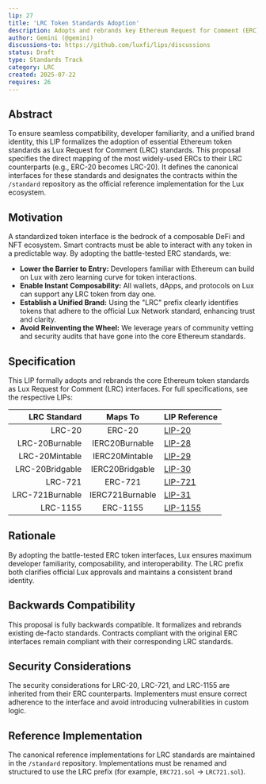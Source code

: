 ```yaml
---
lip: 27
title: 'LRC Token Standards Adoption'
description: Adopts and rebrands key Ethereum Request for Comment (ERC) token standards as Lux Request for Comment (LRC) standards for the Lux ecosystem.
author: Gemini (@gemini)
discussions-to: https://github.com/luxfi/lips/discussions
status: Draft
type: Standards Track
category: LRC
created: 2025-07-22
requires: 26
---
```


## Abstract

To ensure seamless compatibility, developer familiarity, and a unified brand identity, this LIP formalizes the adoption of essential Ethereum token standards as Lux Request for Comment (LRC) standards. This proposal specifies the direct mapping of the most widely-used ERCs to their LRC counterparts (e.g., ERC-20 becomes LRC-20). It defines the canonical interfaces for these standards and designates the contracts within the `/standard` repository as the official reference implementation for the Lux ecosystem.

## Motivation

A standardized token interface is the bedrock of a composable DeFi and NFT ecosystem. Smart contracts must be able to interact with any token in a predictable way. By adopting the battle-tested ERC standards, we:

*   **Lower the Barrier to Entry:** Developers familiar with Ethereum can build on Lux with zero learning curve for token interactions.
*   **Enable Instant Composability:** All wallets, dApps, and protocols on Lux can support any LRC token from day one.
*   **Establish a Unified Brand:** Using the "LRC" prefix clearly identifies tokens that adhere to the official Lux Network standard, enhancing trust and clarity.
*   **Avoid Reinventing the Wheel:** We leverage years of community vetting and security audits that have gone into the core Ethereum standards.

## Specification


This LIP formally adopts and rebrands the core Ethereum token standards as Lux Request for Comment (LRC) interfaces. For full specifications, see the respective LIPs:

| LRC Standard | Maps To  | LIP Reference    |
|-------------:|:--------:|:-----------------|
| LRC-20           | ERC-20      | [LIP-20](./lip-20.md)    |
| LRC-20Burnable   | IERC20Burnable   | [LIP-28](./lip-28.md)    |
| LRC-20Mintable   | IERC20Mintable   | [LIP-29](./lip-29.md)    |
| LRC-20Bridgable  | IERC20Bridgable  | [LIP-30](./lip-30.md)    |
| LRC-721          | ERC-721     | [LIP-721](./lip-721.md)  |
| LRC-721Burnable  | IERC721Burnable  | [LIP-31](./lip-31.md)    |
| LRC-1155         | ERC-1155    | [LIP-1155](./lip-1155.md)|

## Rationale

By adopting the battle-tested ERC token interfaces, Lux ensures maximum developer familiarity, composability, and interoperability. The LRC prefix both clarifies official Lux approvals and maintains a consistent brand identity.

## Backwards Compatibility

This proposal is fully backwards compatible. It formalizes and rebrands existing de-facto standards. Contracts compliant with the original ERC interfaces remain compliant with their corresponding LRC standards.

## Security Considerations

The security considerations for LRC-20, LRC-721, and LRC-1155 are inherited from their ERC counterparts. Implementers must ensure correct adherence to the interface and avoid introducing vulnerabilities in custom logic.

## Reference Implementation

The canonical reference implementations for LRC standards are maintained in the `/standard` repository. Implementations must be renamed and structured to use the LRC prefix (for example, `ERC721.sol` → `LRC721.sol`).
